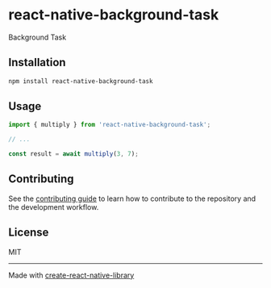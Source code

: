 # react-native-background-task

Background Task

## Installation

```sh
npm install react-native-background-task
```

## Usage


```js
import { multiply } from 'react-native-background-task';

// ...

const result = await multiply(3, 7);
```


## Contributing

See the [contributing guide](CONTRIBUTING.md) to learn how to contribute to the repository and the development workflow.

## License

MIT

---

Made with [create-react-native-library](https://github.com/callstack/react-native-builder-bob)
